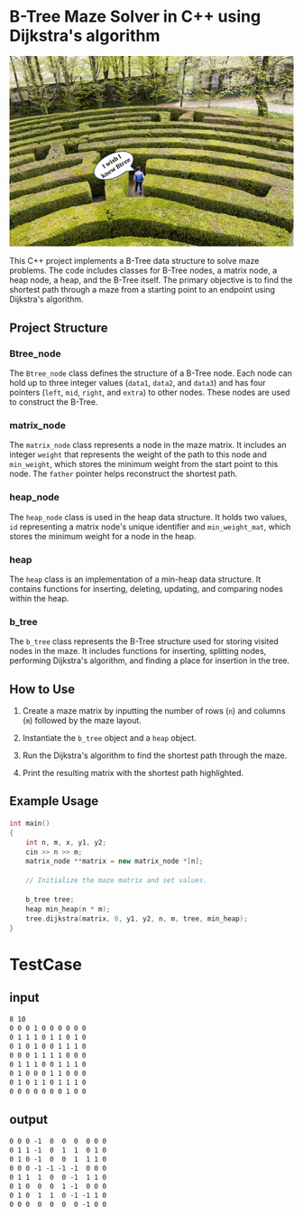 # B-Tree Maze Solver in C++ using Dijkstra's algorithm
<img src="pic.png" alt="" width="600"/>

This C++ project implements a B-Tree data structure to solve maze problems. The code includes classes for B-Tree nodes, a matrix node, a heap node, a heap, and the B-Tree itself. The primary objective is to find the shortest path through a maze from a starting point to an endpoint using Dijkstra's algorithm.

## Project Structure

### Btree_node

The `Btree_node` class defines the structure of a B-Tree node. Each node can hold up to three integer values (`data1`, `data2`, and `data3`) and has four pointers (`left`, `mid`, `right`, and `extra`) to other nodes. These nodes are used to construct the B-Tree.

### matrix_node

The `matrix_node` class represents a node in the maze matrix. It includes an integer `weight` that represents the weight of the path to this node and `min_weight`, which stores the minimum weight from the start point to this node. The `father` pointer helps reconstruct the shortest path.

### heap_node

The `heap_node` class is used in the heap data structure. It holds two values, `id` representing a matrix node's unique identifier and `min_weight_mat`, which stores the minimum weight for a node in the heap.

### heap

The `heap` class is an implementation of a min-heap data structure. It contains functions for inserting, deleting, updating, and comparing nodes within the heap.

### b_tree

The `b_tree` class represents the B-Tree structure used for storing visited nodes in the maze. It includes functions for inserting, splitting nodes, performing Dijkstra's algorithm, and finding a place for insertion in the tree.

## How to Use

1. Create a maze matrix by inputting the number of rows (`n`) and columns (`m`) followed by the maze layout.

2. Instantiate the `b_tree` object and a `heap` object.

3. Run the Dijkstra's algorithm to find the shortest path through the maze.

4. Print the resulting matrix with the shortest path highlighted.

## Example Usage

```cpp
int main()
{
    int n, m, x, y1, y2;
    cin >> n >> m;
    matrix_node **matrix = new matrix_node *[n];

    // Initialize the maze matrix and set values.

    b_tree tree;
    heap min_heap(n * m);
    tree.dijkstra(matrix, 0, y1, y2, n, m, tree, min_heap);
}
```

# TestCase
## input
```
8 10
0 0 0 1 0 0 0 0 0 0
0 1 1 1 0 1 1 0 1 0
0 1 0 1 0 0 1 1 1 0
0 0 0 1 1 1 1 0 0 0
0 1 1 1 0 0 1 1 1 0
0 1 0 0 0 1 1 0 0 0
0 1 0 1 1 0 1 1 1 0
0 0 0 0 0 0 0 1 0 0
```

## output
```
0 0 0 -1  0  0  0  0 0 0
0 1 1 -1  0  1  1  0 1 0
0 1 0 -1  0  0  1  1 1 0
0 0 0 -1 -1 -1 -1  0 0 0
0 1 1  1  0  0 -1  1 1 0
0 1 0  0  0  1 -1  0 0 0
0 1 0  1  1  0 -1 -1 1 0
0 0 0  0  0  0  0 -1 0 0
```
